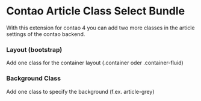 # Contao Article Class Select Bundle
With this extension for contao 4 you can add two more classes in the article settings of the contao backend.

### Layout (bootstrap)
Add one class for the container layout (.container oder .container-fluid)

### Background Class
Add one class to specify the background (f.ex. article-grey)
